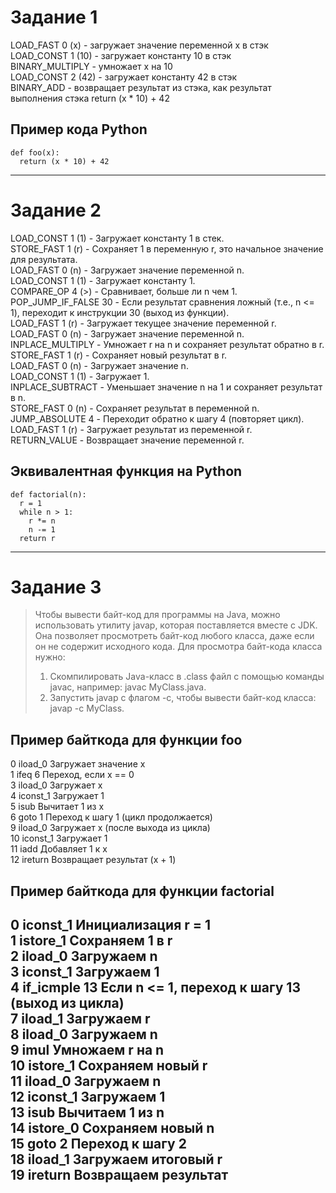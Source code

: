 # Задание 1

LOAD_FAST 0 (x) - загружает значение переменной x в стэк  
LOAD_CONST 1 (10) - загружает константу 10 в стэк  
BINARY_MULTIPLY - умножает x на 10  
LOAD_CONST 2 (42) - загружает константу 42 в стэк  
BINARY_ADD - возвращает результат из стэка, как результат выполнения стэка return (x * 10) + 42  

## Пример кода Python
```
def foo(x):
  return (x * 10) + 42
```
-----
# Задание 2

LOAD_CONST 1 (1) - Загружает константу 1 в стек.  
STORE_FAST 1 (r) - Сохраняет 1 в переменную r, это начальное значение для результата.  
LOAD_FAST 0 (n) - Загружает значение переменной n.  
LOAD_CONST 1 (1) - Загружает константу 1.  
COMPARE_OP 4 (>) - Сравнивает, больше ли n чем 1.  
POP_JUMP_IF_FALSE 30 - Если результат сравнения ложный (т.е., n <= 1), переходит к инструкции 30 (выход из функции).  
LOAD_FAST 1 (r) - Загружает текущее значение переменной r.  
LOAD_FAST 0 (n) - Загружает значение переменной n.  
INPLACE_MULTIPLY - Умножает r на n и сохраняет результат обратно в r.  
STORE_FAST 1 (r) - Сохраняет новый результат в r.  
LOAD_FAST 0 (n) - Загружает значение n.  
LOAD_CONST 1 (1) - Загружает 1.  
INPLACE_SUBTRACT - Уменьшает значение n на 1 и сохраняет результат в n.  
STORE_FAST 0 (n) - Сохраняет результат в переменной n.  
JUMP_ABSOLUTE 4 - Переходит обратно к шагу 4 (повторяет цикл).  
LOAD_FAST 1 (r) - Загружает результат из переменной r.  
RETURN_VALUE - Возвращает значение переменной r.  

## Эквивалентная функция на Python
```
def factorial(n):
  r = 1
  while n > 1:
    r *= n
    n -= 1
  return r
```
-----
# Задание 3

> Чтобы вывести байт-код для программы на Java, можно использовать утилиту javap, которая поставляется вместе с JDK. Она позволяет просмотреть байт-код любого класса, даже если он не содержит исходного кода.
> Для просмотра байт-кода класса нужно: 
> 1. Скомпилировать Java-класс в .class файл с помощью команды javac, например: javac MyClass.java.
> 2. Запустить javap с флагом -c, чтобы вывести байт-код класса: javap -c MyClass.

## Пример байткода для функции foo

0   iload_0         Загружает значение x  
1   ifeq 6          Переход, если x == 0  
3   iload_0         Загружает x  
4   iconst_1        Загружает 1  
5   isub            Вычитает 1 из x  
6   goto 1          Переход к шагу 1 (цикл продолжается)  
9   iload_0         Загружает x (после выхода из цикла)  
10  iconst_1        Загружает 1  
11  iadd            Добавляет 1 к x  
12  ireturn         Возвращает результат (x + 1)  

## Пример байткода для функции factorial

0   iconst_1       Инициализация r = 1  
1   istore_1       Сохраняем 1 в r  
2   iload_0        Загружаем n  
3   iconst_1       Загружаем 1  
4   if_icmple 13   Если n <= 1, переход к шагу 13 (выход из цикла)  
7   iload_1        Загружаем r  
8   iload_0        Загружаем n  
9   imul           Умножаем r на n  
10  istore_1       Сохраняем новый r  
11  iload_0        Загружаем n  
12  iconst_1       Загружаем 1  
13  isub           Вычитаем 1 из n  
14  istore_0       Сохраняем новый n  
15  goto 2         Переход к шагу 2  
18  iload_1        Загружаем итоговый r  
19  ireturn        Возвращаем результат  
-----
